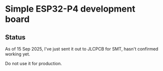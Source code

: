 # Simple ESP32-P4 development board

## Status

As of 15 Sep 2025, I've just sent it out to JLCPCB for SMT, hasn't confirmed working yet.

Do not use it for production. 
